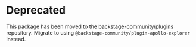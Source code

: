 # Deprecated

This package has been moved to the [backstage-community/plugins](https://github.com/backstage/community-plugins) repository. Migrate to using `@backstage-community/plugin-apollo-explorer` instead.
